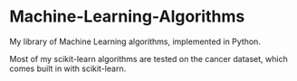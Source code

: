 # Machine-Learning-Algorithms
My library of Machine Learning algorithms, implemented in Python.

Most of my scikit-learn algorithms are tested on the cancer dataset, which comes built in with scikit-learn.
